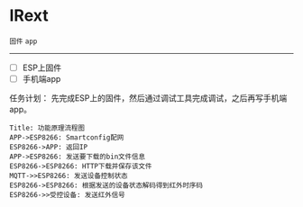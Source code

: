 # IRext

`固件` `app`

---

- [ ] ESP上固件
- [ ] 手机端app

任务计划：
先完成ESP上的固件，然后通过调试工具完成调试，之后再写手机端app。

```seq
Title: 功能原理流程图
APP->ESP8266: Smartconfig配网
ESP8266->APP: 返回IP
APP->ESP8266: 发送要下载的bin文件信息
ESP8266->ESP8266: HTTP下载并保存该文件
MQTT->>ESP8266: 发送设备控制状态
ESP8266->ESP8266: 根据发送的设备状态解码得到红外时序码
ESP8266->>受控设备: 发送红外信号
```
